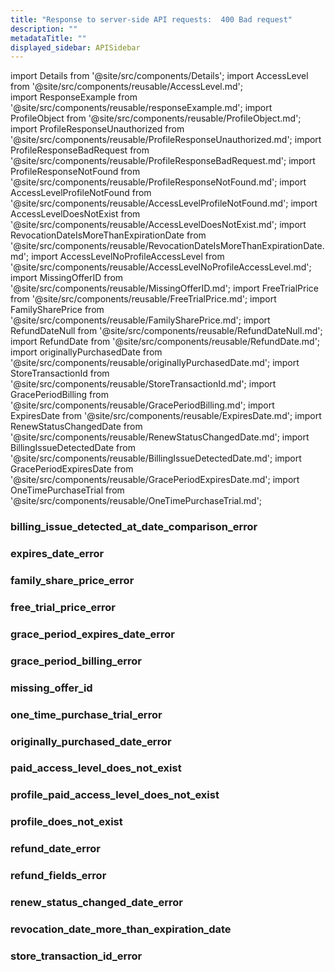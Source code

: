 ```yaml
---
title: "Response to server-side API requests:  400 Bad request"
description: ""
metadataTitle: ""
displayed_sidebar: APISidebar
---
```


<!--- api-responses.md --->

import Details from '@site/src/components/Details'; 
import AccessLevel from '@site/src/components/reusable/AccessLevel.md';  
import ResponseExample from '@site/src/components/reusable/responseExample.md';
import ProfileObject from '@site/src/components/reusable/ProfileObject.md';  
import ProfileResponseUnauthorized from '@site/src/components/reusable/ProfileResponseUnauthorized.md';
import ProfileResponseBadRequest from '@site/src/components/reusable/ProfileResponseBadRequest.md';
import ProfileResponseNotFound from '@site/src/components/reusable/ProfileResponseNotFound.md';
import AccessLevelProfileNotFound from '@site/src/components/reusable/AccessLevelProfileNotFound.md';
import AccessLevelDoesNotExist from '@site/src/components/reusable/AccessLevelDoesNotExist.md';
import RevocationDateIsMoreThanExpirationDate from '@site/src/components/reusable/RevocationDateIsMoreThanExpirationDate.md';
import AccessLevelNoProfileAccessLevel from '@site/src/components/reusable/AccessLevelNoProfileAccessLevel.md';
import MissingOfferID from '@site/src/components/reusable/MissingOfferID.md';
import FreeTrialPrice from '@site/src/components/reusable/FreeTrialPrice.md'; 
import FamilySharePrice from '@site/src/components/reusable/FamilySharePrice.md'; 
import RefundDateNull from '@site/src/components/reusable/RefundDateNull.md'; 
import RefundDate from '@site/src/components/reusable/RefundDate.md';
import originallyPurchasedDate from '@site/src/components/reusable/originallyPurchasedDate.md';
import StoreTransactionId from '@site/src/components/reusable/StoreTransactionId.md';
import GracePeriodBilling from '@site/src/components/reusable/GracePeriodBilling.md';
import ExpiresDate from '@site/src/components/reusable/ExpiresDate.md';
import RenewStatusChangedDate from '@site/src/components/reusable/RenewStatusChangedDate.md';
import BillingIssueDetectedDate from '@site/src/components/reusable/BillingIssueDetectedDate.md';
import GracePeriodExpiresDate from '@site/src/components/reusable/GracePeriodExpiresDate.md';
import OneTimePurchaseTrial from '@site/src/components/reusable/OneTimePurchaseTrial.md';

### billing_issue_detected_at_date_comparison_error

<BillingIssueDetectedDate />

### expires_date_error

<ExpiresDate />

### family_share_price_error

<FamilySharePrice />

### free_trial_price_error

<FreeTrialPrice />

### grace_period_expires_date_error

<GracePeriodExpiresDate />

### grace_period_billing_error

<GracePeriodBilling />

### missing_offer_id

<MissingOfferID />

### one_time_purchase_trial_error

<OneTimePurchaseTrial />

### originally_purchased_date_error

<originallyPurchasedDate />

### paid_access_level_does_not_exist

<AccessLevelDoesNotExist />

### profile_paid_access_level_does_not_exist

<AccessLevelNoProfileAccessLevel />

### profile_does_not_exist

<AccessLevelProfileNotFound /> 

### refund_date_error

<RefundDate />

### refund_fields_error

<RefundDateNull />

### renew_status_changed_date_error

<RenewStatusChangedDate />

### revocation_date_more_than_expiration_date

<RevocationDateIsMoreThanExpirationDate />

### store_transaction_id_error

<StoreTransactionId />
